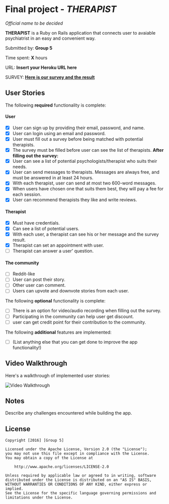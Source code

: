 # Final project - *THERAPIST* 
*Official name to be decided*

**THERAPIST** is a Ruby on Rails application that connects user to avaiable psychiatrist in an easy and convenient way.

Submitted by: **Group 5**

Time spent: **X** hours

URL: **Insert your Heroku URL here**

SURVEY: **[Here is our survey and the result](https://github.com/khanhnpt2127/therapists/blob/master/SURVEY.md)**

## User Stories

The following **required** functionality is complete:

#### User

* [X] User can sign up by providing their email, password, and name. 
* [X] User can login using an email and password. 
* [X] User must fill out a survey before being matched with potential therapists.
* [X] The survey must be filled before user can see the list of therapists.
	**After filling out the survey:**
* [X] User can see a list of potential psychologists/therapist who suits their needs.
* [X] User can send messages to therapists. Messages are always free, and must be answered in at least 24 hours.
* [X] With each therapist, user can send at most two 600-word messages. 
* [X] When users have chosen one that suits them best, they will pay a fee for each session. 
* [X] User can recommend therapists they like and write reviews.

#### Therapist

* [X] Must have credentials.
* [X] Can see a list of potential users.
* [X] With each user, a therapist can see his or her message and the survey result.
* [X] Therapist can set an appointment with user.
* [ ] Therapist can answer a user' question.

#### The community

* [ ] Reddit-like
* [ ] User can post their story.
* [ ] Other user can comment.
* [ ] Users can upvote and downvote stories from each user.

The following **optional** functionality is complete:

* [ ] There is an option for video/audio recording when filling out the survey. 
* [ ] Participating in the community can help user get discount.
* [ ] user can get credit point for their contribution to the community. 

The following **additional** features are implemented:

- [ ] (List anything else that you can get done to improve the app functionality!)

## Video Walkthrough 

Here's a walkthrough of implemented user stories:

![Video Walkthrough](http://i.imgur.com/N2FqO7j.gif)

## Notes

Describe any challenges encountered while building the app.

## License

    Copyright [2016] [Group 5]

    Licensed under the Apache License, Version 2.0 (the "License");
    you may not use this file except in compliance with the License.
    You may obtain a copy of the License at

        http://www.apache.org/licenses/LICENSE-2.0

    Unless required by applicable law or agreed to in writing, software
    distributed under the License is distributed on an "AS IS" BASIS,
    WITHOUT WARRANTIES OR CONDITIONS OF ANY KIND, either express or implied.
    See the License for the specific language governing permissions and
    limitations under the License.
